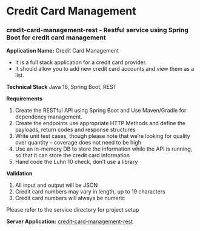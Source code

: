 # Credit Card Management

### credit-card-management-rest  -  Restful service using Spring Boot for credit card management

**Application Name:** Credit Card Management

* It is a full stack application for a credit card provider.
* It should allow you to add new credit card accounts and view them as a list.

**Technical Stack**
Java 16, Spring Boot, REST

**Requirements**
1. Create the RESTful API using Spring Boot and Use Maven/Gradle for dependency management. 
2. Create the endpoints use appropriate HTTP Methods and define the payloads, return codes and response structures
3. Write unit test cases, though please note that we’re looking for quality over quantity – coverage does not need to be high
4. Use an in-memory DB to store the information while the API is running, so that it can store the credit card information
5. Hand code the Luhn 10 check, don’t use a library

**Validation**
1. All input and output will be JSON
2. Credit card numbers may vary in length, up to 19 characters
3. Credit card numbers will always be numeric

Please refer to the service directory for project setup

**Server Application:** [credit-card-management-rest](credit-card-management-rest)

